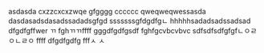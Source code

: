 asdasda
cxzzcxcxzwqe
gfgggg
cccccc
qweqweqwessasda
dasdasadsdasadssadadsgfgd
sssssssgfdgdfgㄴ
hhhhhsadadsadssadsad
dfgdfgffwer
ㄲ
fghㄲㄲffff
gggdfgdfgsdf
fghfgcvbcvbvc
sdfsdfsdfgfgfㄴㅇㄹㅇㄴㄹㅇ
ffff
dfgdfgdfg
fffㅅ
ㅅ
